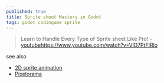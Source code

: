 ```yaml
---
published: true
title: Sprite sheet Mastery in Godot
tags: godot codingame sprite
---
```

> Learn to Handle Every Type of Sprite sheet Like Pro! - [youtube]()https://www.youtube.com/watch?v=VlD7PtFIRlo

see also
- [2D sprite animation](https://docs.godotengine.org/en/4.1/tutorials/2d/2d_sprite_animation.html)
- [Pixelorama](https://github.com/Orama-Interactive/Pixelorama#pixelorama---pixelate-your-dreams)
